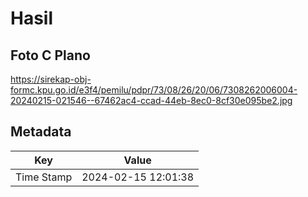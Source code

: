 # Hasil

## Foto C Plano

https://sirekap-obj-formc.kpu.go.id/e3f4/pemilu/pdpr/73/08/26/20/06/7308262006004-20240215-021546--67462ac4-ccad-44eb-8ec0-8cf30e095be2.jpg


## Metadata

| Key        | Value               |
| ---------- | ------------------- |
| Time Stamp | 2024-02-15 12:01:38 |



